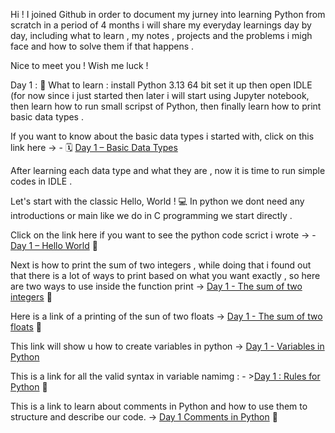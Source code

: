 Hi ! I joined Github in order to document my jurney into learning Python from scratch in a period of 4 months i will share my everyday learnings day by day, including what to learn , my notes , projects and the problems i migh face and how to solve them if that happens .

Nice to meet you !
Wish me luck !


Day 1 : 
🧠 What to learn : install Python 3.13 64 bit set it up then open IDLE (for now since i just started then later i will start using Jupyter notebook, then learn how to run small scripst of Python, then finally learn how to print basic data types .


If you want to know about the basic data types i started with, click on this link here  -> - 🗓️ [Day 1 – Basic Data Types](day1_data_types/)

After learning each data type and what they are , now it is time to run simple codes in IDLE .

Let's start with the classic Hello, World ! 💻
In python we dont need any introductions or main like we do in C programming we start directly .
 
Click on the link here if you want to see the python code scrict i wrote -> - [Day 1 – Hello World](hello_world.py) 🎉

Next is how to print the sum of two integers , while doing that i found out that there is a lot of ways to print based on what you want exactly , so here are two ways to use inside the function print 
-> [Day 1 - The sum of two integers](sum_two_integers.py) 🎉

Here is a link of a printing of the sun of two floats -> [Day 1 - The sum of two floats](sum_two_float.py) 🎉

This link will show u how to create variables in python -> [Day 1 - Variables in Python](day1_create_variables/)

This is a link for all the valid syntax in variable namimg : - >[Day 1 : Rules for Python](day1_rules_in_python/) 🎉

This is a link to learn about comments in Python and how to use them to structure and describe our code. -> [Day 1 Comments in Python](day1_comments_in_python) 🎉









